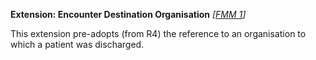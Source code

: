 **Extension: Encounter Destination Organisation** *[[FMM 1](guidance.html)]*

This extension pre-adopts (from R4) the reference to an organisation to which a patient was discharged.